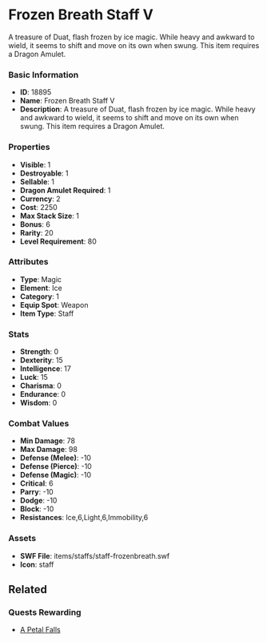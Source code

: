 # Frozen Breath Staff V

A treasure of Duat, flash frozen by ice magic. While heavy and awkward to wield, it seems to shift and move on its own when swung. This item requires a Dragon Amulet.

### Basic Information

- **ID**: 18895
- **Name**: Frozen Breath Staff V
- **Description**: A treasure of Duat, flash frozen by ice magic. While heavy and awkward to wield, it seems to shift and move on its own when swung. This item requires a Dragon Amulet.

### Properties

- **Visible**: 1
- **Destroyable**: 1
- **Sellable**: 1
- **Dragon Amulet Required**: 1
- **Currency**: 2
- **Cost**: 2250
- **Max Stack Size**: 1
- **Bonus**: 6
- **Rarity**: 20
- **Level Requirement**: 80

### Attributes

- **Type**: Magic
- **Element**: Ice
- **Category**: 1
- **Equip Spot**: Weapon
- **Item Type**: Staff

### Stats

- **Strength**: 0
- **Dexterity**: 15
- **Intelligence**: 17
- **Luck**: 15
- **Charisma**: 0
- **Endurance**: 0
- **Wisdom**: 0

### Combat Values

- **Min Damage**: 78
- **Max Damage**: 98
- **Defense (Melee)**: -10
- **Defense (Pierce)**: -10
- **Defense (Magic)**: -10
- **Critical**: 6
- **Parry**: -10
- **Dodge**: -10
- **Block**: -10
- **Resistances**: Ice,6,Light,6,Immobility,6

### Assets

- **SWF File**: items/staffs/staff-frozenbreath.swf
- **Icon**: staff

## Related

### Quests Rewarding

- [A Petal Falls](../quests/1627-a-petal-falls.md)

